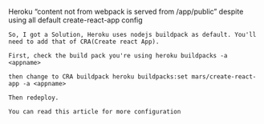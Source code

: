 Heroku “content not from webpack is served from /app/public” despite using all default create-react-app config

```
So, I got a Solution, Heroku uses nodejs buildpack as default. You'll need to add that of CRA(Create react App).

First, check the build pack you're using heroku buildpacks -a <appname>

then change to CRA buildpack heroku buildpacks:set mars/create-react-app -a <appname>

Then redeploy.

You can read this article for more configuration
```

